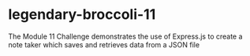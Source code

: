 # legendary-broccoli-11
The Module 11 Challenge demonstrates the use of Express.js to create a note taker which saves and retrieves data from a JSON file
